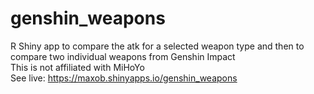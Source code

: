 # genshin_weapons
R Shiny app to compare the atk for a selected weapon type and then to compare two individual weapons from Genshin Impact<br>
This is not affiliated with MiHoYo <br>
See live: https://maxob.shinyapps.io/genshin_weapons
